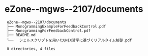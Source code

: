 # eZone--mgws--2107/documents

     eZone--mgws--2107/documents
     ├── MonogrammingExampleForFeedbackControl.pdf
     ├── MonogrammingForFeedbackControl.pdf
     ├── README.md
     └── 　シェルスクリプトを用いたUNIX哲学に基づくリアルタイム制御.pdf
     
     0 directories, 4 files
